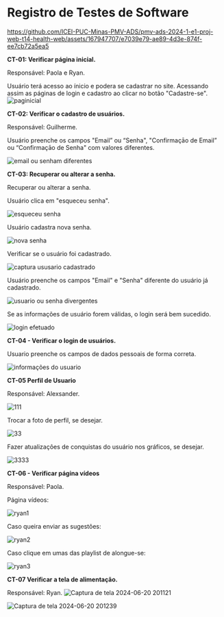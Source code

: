 # Registro de Testes de Software

https://github.com/ICEI-PUC-Minas-PMV-ADS/pmv-ads-2024-1-e1-proj-web-t14-health-web/assets/167947707/e7039e79-ae89-4d3e-874f-ee7cb72a5ea5

**CT-01: Verificar página inicial.**

Responsável: Paola e Ryan.

Usuário terá acesso ao ínicio e podera se cadastrar no site. Acessando assim as páginas de login e cadastro ao clicar no botão "Cadastre-se".
![paginicial](https://github.com/ICEI-PUC-Minas-PMV-ADS/pmv-ads-2024-1-e1-proj-web-t14-health-web/assets/163153963/fe264716-c593-4539-a5e6-46704647b36f)


**CT-02: Verificar o cadastro de usuários.**

Responsável: Guilherme. 

Usuário preenche os campos "Email” ou “Senha", "Confirmaçāo de Email” ou “Confirmaçāo de Senha" com valores diferentes.

![email ou senham diferentes](https://github.com/ICEI-PUC-Minas-PMV-ADS/pmv-ads-2024-1-e1-proj-web-t14-health-web/assets/166670130/ad9e2268-237b-4de4-80c9-71662e74d407)


**CT-03: Recuperar ou alterar a senha.**

Recuperar ou alterar a senha.

Usuário clica em "esqueceu senha".

![esqueceu senha](https://github.com/ICEI-PUC-Minas-PMV-ADS/pmv-ads-2024-1-e1-proj-web-t14-health-web/assets/166670130/54c5c7c6-7203-41ba-b5e8-5c1c2b4f25f5)


Usuário cadastra nova senha.

![nova senha ](https://github.com/ICEI-PUC-Minas-PMV-ADS/pmv-ads-2024-1-e1-proj-web-t14-health-web/assets/166670130/1bfce35d-66d7-4878-afb5-a6a71674c235)

Verificar se o usuário foi cadastrado.

![captura ususario cadastrado](https://github.com/ICEI-PUC-Minas-PMV-ADS/pmv-ads-2024-1-e1-proj-web-t14-health-web/assets/166670130/9288e8c4-a0d4-472e-81a7-a280a23c2d40)



Usuário preenche os campos "Email" e "Senha" diferente do usuário já cadastrado.

![usuario ou senha divergentes](https://github.com/ICEI-PUC-Minas-PMV-ADS/pmv-ads-2024-1-e1-proj-web-t14-health-web/assets/166670130/927dba5e-bd49-4af0-bcca-d31c6eaf10d8)


Se as informações de usuário forem válidas, o login será bem sucedido.

![login efetuado](https://github.com/ICEI-PUC-Minas-PMV-ADS/pmv-ads-2024-1-e1-proj-web-t14-health-web/assets/166670130/04515a28-9f0d-4c4d-98b6-7d566ae98159)


**CT-04 - Verificar o login de usuários.**

Usuario preenche os campos de dados pessoais de forma correta.

![informações do usuario](https://github.com/ICEI-PUC-Minas-PMV-ADS/pmv-ads-2024-1-e1-proj-web-t14-health-web/assets/166670130/9ebbe228-852a-4b42-baa9-f51c8183a369)


**CT-05 Perfil de Usuario**

Responsável: Alexsander.

![111](https://github.com/ICEI-PUC-Minas-PMV-ADS/pmv-ads-2024-1-e1-proj-web-t14-health-web/assets/166960693/fbffdcfa-a823-4c1e-943c-26d3eca44346)


Trocar a foto de perfil, se desejar.

![33](https://github.com/ICEI-PUC-Minas-PMV-ADS/pmv-ads-2024-1-e1-proj-web-t14-health-web/assets/166960693/896a19a5-de33-4d04-bd94-09aa6ea78eed)





Fazer atualizaçôes de conquistas do usuário nos gráficos, se desejar. 

![3333](https://github.com/ICEI-PUC-Minas-PMV-ADS/pmv-ads-2024-1-e1-proj-web-t14-health-web/assets/166960693/67c03368-a3e6-450d-b181-b72ea34d7106)




**CT-06 - Verificar página vídeos <br>**

Responsável: Paola.  <br>

Página vídeos:

![ryan1](https://github.com/ICEI-PUC-Minas-PMV-ADS/pmv-ads-2024-1-e1-proj-web-t14-health-web/assets/163153963/f56acca9-991f-469e-a9e7-95e6a29f5522) <br>

Caso queira enviar as sugestões:

![ryan2](https://github.com/ICEI-PUC-Minas-PMV-ADS/pmv-ads-2024-1-e1-proj-web-t14-health-web/assets/163153963/260d97b1-f00b-4d34-aa51-bc2f8bea2fd2)

Caso clique em umas das playlist de alongue-se:

![ryan3](https://github.com/ICEI-PUC-Minas-PMV-ADS/pmv-ads-2024-1-e1-proj-web-t14-health-web/assets/163153963/cf1c2927-a24a-43c5-8096-df71c1d209e3)



**CT-07 Verificar a tela de alimentação.**

Responsável: Ryan.
![Captura de tela 2024-06-20 201121](https://github.com/ICEI-PUC-Minas-PMV-ADS/pmv-ads-2024-1-e1-proj-web-t14-health-web/assets/167947707/1c343c63-0239-4e09-88fa-068bb41318c4)


![Captura de tela 2024-06-20 201239](https://github.com/ICEI-PUC-Minas-PMV-ADS/pmv-ads-2024-1-e1-proj-web-t14-health-web/assets/167947707/d1ea5927-1422-4753-ad18-057c023f68f6)








